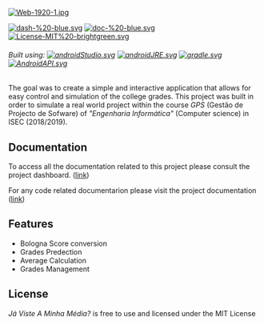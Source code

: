 [![Web-1920-1.jpg](https://i.postimg.cc/cHQyC3gY/Web-1920-1.jpg)](https://postimg.cc/cg455rc4)

[![dash-%20-blue.svg](https://img.shields.io/badge/Dashboard-%20-blue.svg)](https://sites.google.com/view/lei-gps1819-g11)
[![doc-%20-blue.svg](https://img.shields.io/badge/Documention-%20-blue.svg)](https://filmaluco.github.io/J-Viste-A-Minha-M-dia-/)
[![License-MIT%20-brightgreen.svg](https://img.shields.io/badge/License-MIT%20-brightgreen.svg)](https://github.com/Filmaluco/J-Viste-A-Minha-M-dia-/blob/master/LICENSE)

###### Built using:  [![androidStudio.svg](https://img.shields.io/badge/AndroidStudio-3.2.1-orange.svg)](https://developer.android.com/studio/)  [![androidJRE.svg](https://img.shields.io/badge/JRE-1.8.0_152-orange.svg)](https://developer.android.com/studio/) [![gradle.svg](https://img.shields.io/badge/Gradle-4.6-orange.svg)](https://docs.gradle.org/4.6/release-notes.html) [![AndroidAPI.svg](https://img.shields.io/badge/API-22-orange.svg)](https://developer.android.com/about/versions/android-5.1)

The goal was to create a simple and interactive application that allows for easy control and simulation of the college grades.
This project was built in order to simulate a real world project within the course *GPS* (Gestão de Projecto de Sofware) of _"Engenharia Informática"_ (Computer science) in ISEC (2018/2019).


## Documentation

To access all the documentation related to this project please consult the project dashboard. ([link](https://sites.google.com/view/lei-gps1819-g11))

For any code related documentarion please visit the project documentation ([link](https://filmaluco.github.io/J-Viste-A-Minha-M-dia-/))

## Features
 * Bologna Score conversion
 * Grades Predection
 * Average Calculation
 * Grades Management

## License

_Já Viste A Minha Média?_ is free to use and licensed under the MIT License
